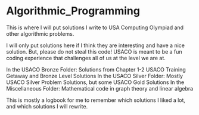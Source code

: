 # Algorithmic_Programming
This is where I will put solutions I write to USA Computing Olympiad and other algorithmic problems.

I will only put solutions here if I think they are interesting and have a nice solution. 
But, please do not steal this code! 
USACO is meant to be a fun coding experience that challenges all of us at the level we are at.

In the USACO Bronze Folder: Solutions from Chapter 1-2 USACO Training Getaway and Bronze Level Solutions
In the USACO Silver Folder: Mostly USACO Silver Problem Solutions, but some USACO Gold Solutions
In the Miscellaneous Folder: Mathematical code in graph theory and linear algebra

This is mostly a logbook for me to remember which solutions I liked a lot,
and which solutions I will rewrite.
